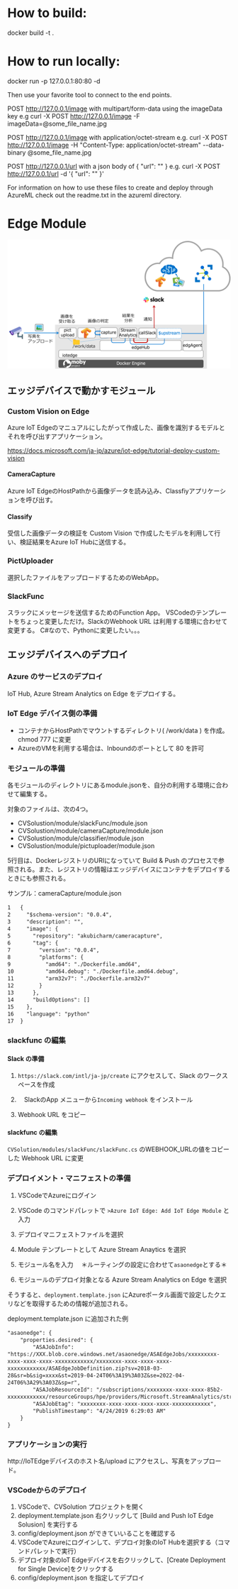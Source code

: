 How to build:
==============================================

docker build -t <your image name> .

How to run locally:
==============================================
docker run -p 127.0.0.1:80:80 -d <your image name>

Then use your favorite tool to connect to the end points.

POST http://127.0.0.1/image with multipart/form-data using the imageData key
e.g
	curl -X POST http://127.0.0.1/image -F imageData=@some_file_name.jpg

POST http://127.0.0.1/image with application/octet-stream
e.g.
	curl -X POST http://127.0.0.1/image -H "Content-Type: application/octet-stream" --data-binary @some_file_name.jpg

POST http://127.0.0.1/url with a json body of { "url": "<test url here>" }
e.g.
    curl -X POST http://127.0.0.1/url -d '{ "url": "<test url here>" }'

For information on how to use these files to create and deploy through AzureML check out the readme.txt in the azureml directory.



# Edge Module

![](./images/overview.png)


## エッジデバイスで動かすモジュール

### Custom Vision on Edge

Azure IoT Edgeのマニュアルにしたがって作成した、画像を識別するモデルとそれを呼び出すアプリケーション。

https://docs.microsoft.com/ja-jp/azure/iot-edge/tutorial-deploy-custom-vision

#### CameraCapture
Azure IoT EdgeのHostPathから画像データを読み込み、Classfiyアプリケーションを呼び出す。

#### Classify
受信した画像データの検証を Custom Vision で作成したモデルを利用して行い、検証結果をAzure IoT Hubに送信する。

### PictUploader
選択したファイルをアップロードするためのWebApp。

### SlackFunc
スラックにメッセージを送信するためのFunction App。
VSCodeのテンプレートをちょっと変更しただけ。SlackのWebhook URL は利用する環境に合わせて変更する。
C#なので、Pythonに変更したい。。。

## エッジデバイスへのデプロイ

### Azure のサービスのデプロイ

IoT Hub, Azure Stream Analytics on Edge をデプロイする。

### IoT Edge デバイス側の準備
* コンテナからHostPathでマウントするディレクトリ( /work/data ) を作成。chmod 777 に変更
* AzureのVMを利用する場合は、Inboundのポートとして 80 を許可

### モジュールの準備
各モジュールのディレクトリにあるmodule.jsonを、自分の利用する環境に合わせて編集する。

対象のファイルは、次の4つ。
* CVSolustion/module/slackFunc/module.json
* CVSolustion/module/cameraCapture/module.json
* CVSolustion/module/classifier/module.json
* CVSolustion/module/pictuploader/module.json

5行目は、DockerレジストリのURIになっていて Build & Push のプロセスで参照される。また、レジストリの情報はエッジデバイスにコンテナをデプロイするときにも参照される。

サンプル：cameraCapture/module.json
```
1	{
2	  "$schema-version": "0.0.4",
3	  "description": "",
4	  "image": {
5	    "repository": "akubicharm/cameracapture",
6	    "tag": {
7	      "version": "0.0.4",
8	      "platforms": {
9	        "amd64": "./Dockerfile.amd64",
10	        "amd64.debug": "./Dockerfile.amd64.debug",
11	        "arm32v7": "./Dockerfile.arm32v7"
12	      }
13	    },
14	    "buildOptions": []
15	  },
16	  "language": "python"
17	}
```

### slackfunc の編集

#### Slack の準備

1.  `https://slack.com/intl/ja-jp/create` にアクセスして、Slack のワークスペースを作成

2. 　SlackのApp メニューから`Incoming webhook` をインストール

3. Webhook URL をコピー

#### slackfunc の編集
`CVSolution/modules/slackFunc/slackFunc.cs` のWEBHOOK_URLの値をコピーした Webhook URL に変更

### デプロイメント・マニフェストの準備

1. VSCodeでAzureにログイン

2. VSCode のコマンドパレットで `>Azure IoT Edge: Add IoT Edge Module` と入力

3. デプロイマニフェストファイルを選択

4. Module テンプレートとして Azure Stream Anaytics を選択

5. モジュール名を入力
　＊ルーティングの設定に合わせて`asaonedge`とする＊

6. モジュールのデプロイ対象となる Azure Stream Analytics on Edge を選択

そうすると、`deployment.template.json` にAzureポータル画面で設定したクエリなどを取得するための情報が追加される。

deployment.template.json に追加された例
```
"asaonedge": {
	"properties.desired": {
		"ASAJobInfo": "https://XXX.blob.core.windows.net/asaonedge/ASAEdgeJobs/xxxxxxxxx-xxxx-xxxx-xxxx-xxxxxxxxxxxx/xxxxxxxx-xxxx-xxxx-xxxx-xxxxxxxxxxxx/ASAEdgeJobDefinition.zip?sv=2018-03-28&sr=b&sig=xxxx&st=2019-04-24T06%3A19%3A03Z&se=2022-04-24T06%3A29%3A03Z&sp=r",
		"ASAJobResourceId": "/subscriptions/xxxxxxxx-xxxx-xxxx-85b2-xxxxxxxxxxxx/resourceGroups/hpe/providers/Microsoft.StreamAnalytics/streamingjobs/hpeedge",
		"ASAJobEtag": "xxxxxxxx-xxxx-xxxx-xxxx-xxxx-xxxxxxxxxxxx",
		"PublishTimestamp": "4/24/2019 6:29:03 AM"
	}
}
```

### アプリケーションの実行
http://IoTEdgeデバイスのホスト名/upload にアクセスし、写真をアップロード。



### VSCodeからのデプロイ
1. VSCodeで、CVSolution プロジェクトを開く
2. deployment.template.json 右クリックして [Build and Push IoT Edge Solusion] を実行する
3. config/deployment.json ができていいることを確認する
4. VSCodeでAzureにログインして、デプロイ対象のIoT Hubを選択する（コマンドパレットで実行）
5. デプロイ対象のIoT Edgeデバイスを右クリックして、[Create Deployment for Single Device]をクリックする
6. config/deployment.json を指定してデプロイ
